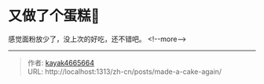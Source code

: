 # 又做了个蛋糕🍰


感觉面粉放少了，没上次的好吃，还不错吧。
&lt;!--more--&gt;

---

> 作者: [kayak4665664](https://github.com/kayak4665664)  
> URL: http://localhost:1313/zh-cn/posts/made-a-cake-again/  

